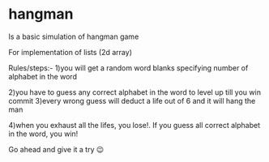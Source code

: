 # hangman
Is a basic simulation of hangman game

For implementation of lists (2d array)

Rules/steps:-
1)you will get a random word blanks specifying number of alphabet in the word

2)you have to guess any correct alphabet in the word to level up till you win
commit
3)every wrong guess will deduct a life out of 6 and it will hang the man

4)when you exhaust all the lifes, you lose!. If you guess all correct alphabet in the word, you win! 

Go ahead and give it a try 😉
